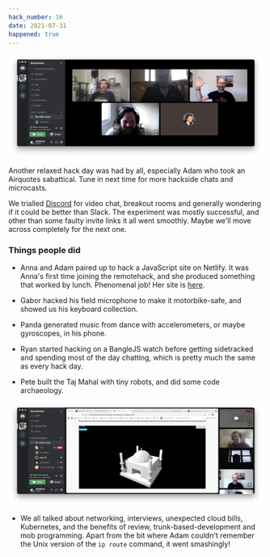 ```yaml
---
hack_number: 16
date: 2021-07-31
happened: true
---
```


![attendees on discord](/images/2021-07_group_shot.png)

Another relaxed hack day was had by all, especially Adam who took an Airquotes sabattical. Tune in next time for more hackside chats and microcasts.

We trialled [Discord](https://discord.com) for video chat, breakout rooms and generally wondering if it could be better than Slack. The experiment was mostly successful, and other than some faulty invite links it all went smoothly. Maybe we'll move across completely for the next one.

### Things people did

- Anna and Adam paired up to hack a JavaScript site on Netlify. It was Anna's first time joining the remotehack, and she produced something that worked by lunch. Phenomenal job! Her site is [here](https://caffiendsayshelloworld.netlify.app/).

- Gabor hacked his field microphone to make it motorbike-safe, and showed us his keyboard collection.

- Panda generated music from dance with accelerometers, or maybe gyroscopes, in his phone.

- Ryan started hacking on a BangleJS watch before getting sidetracked and spending most of the day chatting, which is pretty much the same as every hack day.

- Pete built the Taj Mahal with tiny robots, and did some code archaeology.

![pete_and_the_bots](/images/2021-07_pete_builderbot.png)

- We all talked about networking, interviews, unexpected cloud bills, Kubernetes, and the benefits of review, trunk-based-development and mob programming. Apart from the bit where Adam couldn't remember the Unix version of the `ip route` command, it went smashingly!
